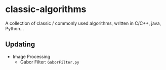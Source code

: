 # classic-algorithms
A collection of classic / commonly used algorithms, written in C/C++, java, Python... 
## Updating 
- Image Processing  
    - Gabor Filter: `GaborFilter.py`
